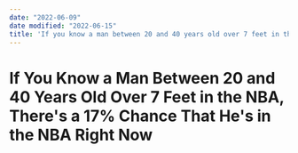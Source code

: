 ```yaml
---
date: "2022-06-09"
date modified: "2022-06-15"
title: 'If you know a man between 20 and 40 years old over 7 feet in the NBA, there''s a 17% chance that he''s in the NBA right now'
---
```


# If You Know a Man Between 20 and 40 Years Old Over 7 Feet in the NBA, There's a 17% Chance That He's in the NBA Right Now

